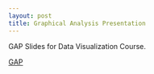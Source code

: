 ```yaml
---
layout: post
title: Graphical Analysis Presentation
---
```


GAP Slides for Data Visualization Course. 

[GAP](https://github.com/savidata/dv1/blob/master/gapPresFin.pdf)
